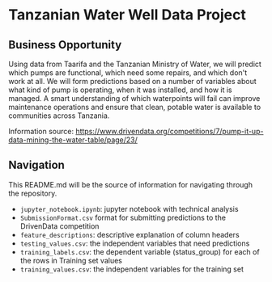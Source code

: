 # Tanzanian Water Well Data Project


## Business Opportunity

Using data from Taarifa and the Tanzanian Ministry of Water, we will predict which pumps are functional, which need some repairs, and which don't work at all. We will form predictions based on a number of variables about what kind of pump is operating, when it was installed, and how it is managed. A smart understanding of which waterpoints will fail can improve maintenance operations and ensure that clean, potable water is available to communities across Tanzania.

Information source: https://www.drivendata.org/competitions/7/pump-it-up-data-mining-the-water-table/page/23/

## Navigation

This README.md will be the source of information for navigating through the repository.

* `jupyter_notebook.ipynb`: jupyter notebook with technical analysis
* `SubmissionFormat.csv` format for submitting predictions to the DrivenData competition
* `feature_descriptions`: descriptive explanation of column headers
* `testing_values.csv`: the independent variables that need predictions
* `training_labels.csv`: the dependent variable (status_group) for each of the rows in Training set values
* `training_values.csv`: the independent variables for the training set
